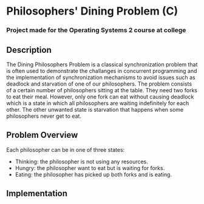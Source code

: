 # Philosophers' Dining Problem (C)
### Project made for the Operating Systems 2 course at college

## Description
The Dining Philosophers Problem is a classical synchronization problem that is often used to demonstrate the challanges in concurrent programming and the implementation of synchronization mechanisms to avoid issues such as deadlock and starvation of one of our philosophers. The problem consists of a certain number of philosophers sitting at the table. They need two forks to eat their meal. However, only one fork can eat without causing deadlock which is a state in which all philosophers are waiting indefinitely for each other. The other unwanted state is starvation that happens when some philosophers never get to eat.

## Problem Overview
Each philosopher can be in one of three states:
* Thinking: the philosopher is not using any resources.
* Hungry: the philosopher want to eat but is waiting for forks.
* Eating: the philosopher has picked up both forks and is eating.

## Implementation

